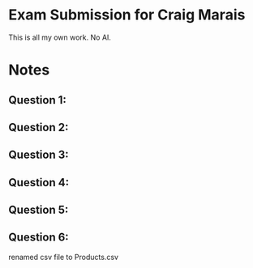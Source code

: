 # Exam Submission for Craig Marais

This is all my own work. No AI.

# Notes 

## Question 1:
## Question 2:
## Question 3:
## Question 4:
## Question 5:
## Question 6:
renamed csv file to Products.csv
